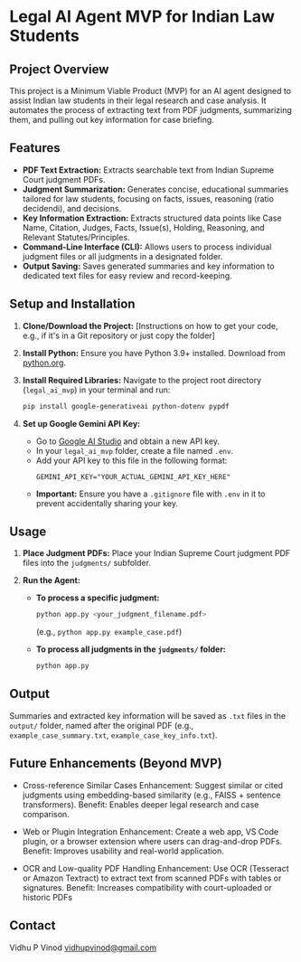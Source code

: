 # Legal AI Agent MVP for Indian Law Students

## Project Overview

This project is a Minimum Viable Product (MVP) for an AI agent designed to assist Indian law students in their legal research and case analysis. It automates the process of extracting text from PDF judgments, summarizing them, and pulling out key information for case briefing.

## Features

- **PDF Text Extraction:** Extracts searchable text from Indian Supreme Court judgment PDFs.
- **Judgment Summarization:** Generates concise, educational summaries tailored for law students, focusing on facts, issues, reasoning (ratio decidendi), and decisions.
- **Key Information Extraction:** Extracts structured data points like Case Name, Citation, Judges, Facts, Issue(s), Holding, Reasoning, and Relevant Statutes/Principles.
- **Command-Line Interface (CLI):** Allows users to process individual judgment files or all judgments in a designated folder.
- **Output Saving:** Saves generated summaries and key information to dedicated text files for easy review and record-keeping.

## Setup and Installation

1.  **Clone/Download the Project:**
    [Instructions on how to get your code, e.g., if it's in a Git repository or just copy the folder]

2.  **Install Python:**
    Ensure you have Python 3.9+ installed. Download from [python.org](https://www.python.org/downloads/).

3.  **Install Required Libraries:**
    Navigate to the project root directory (`legal_ai_mvp`) in your terminal and run:

    ```bash
    pip install google-generativeai python-dotenv pypdf
    ```

4.  **Set up Google Gemini API Key:**
    - Go to [Google AI Studio](https://aistudio.google.com/) and obtain a new API key.
    - In your `legal_ai_mvp` folder, create a file named `.env`.
    - Add your API key to this file in the following format:
      ```
      GEMINI_API_KEY="YOUR_ACTUAL_GEMINI_API_KEY_HERE"
      ```
    - **Important:** Ensure you have a `.gitignore` file with `.env` in it to prevent accidentally sharing your key.

## Usage

1.  **Place Judgment PDFs:**
    Place your Indian Supreme Court judgment PDF files into the `judgments/` subfolder.

2.  **Run the Agent:**

    - **To process a specific judgment:**

      ```bash
      python app.py <your_judgment_filename.pdf>
      ```

      (e.g., `python app.py example_case.pdf`)

    - **To process all judgments in the `judgments/` folder:**
      ```bash
      python app.py
      ```

## Output

Summaries and extracted key information will be saved as `.txt` files in the `output/` folder, named after the original PDF (e.g., `example_case_summary.txt`, `example_case_key_info.txt`).

## Future Enhancements (Beyond MVP)

- Cross-reference Similar Cases
Enhancement: Suggest similar or cited judgments using embedding-based similarity (e.g., FAISS + sentence transformers).
Benefit: Enables deeper legal research and case comparison.

- Web or Plugin Integration
Enhancement: Create a web app, VS Code plugin, or a browser extension where users can drag-and-drop PDFs.
Benefit: Improves usability and real-world application.

- OCR and Low-quality PDF Handling
Enhancement: Use OCR (Tesseract or Amazon Textract) to extract text from scanned PDFs with tables or signatures.
Benefit: Increases compatibility with court-uploaded or historic PDFs

## Contact

Vidhu P Vinod
vidhupvinod@gmail.com
